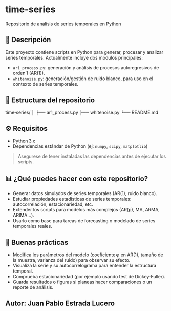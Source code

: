 # time‑series
Repositorio de análisis de series temporales en Python

## 📌 Descripción
Este proyecto contiene scripts en Python para generar, procesar y analizar series temporales. Actualmente incluye dos módulos principales:

- `ar1_process.py`: generación y análisis de procesos autoregresivos de orden 1 (AR(1)).
- `whitenoise.py`: generación/gestión de ruido blanco, para uso en el contexto de series temporales.

## 🧰 Estructura del repositorio
time‑series/
│
├── ar1_process.py 
├── whitenoise.py 
└── README.md 


## ⚙️ Requisitos
- Python 3.x
- Dependencias estándar de Python (ej: `numpy`, `scipy`, `matplotlib`)  

> Asegurese de tener instaladas las dependencias antes de ejecutar los scripts.

## 📊 ¿Qué puedes hacer con este repositorio? 
- Generar datos simulados de series temporales (AR(1), ruido blanco).
- Estudiar propiedades estadísticas de series temporales: autocorrelación, estacionariedad, etc.
- Extender los scripts para modelos más complejos (AR(p), MA, ARMA, ARIMA…).
- Usarlo como base para tareas de forecasting o modelado de series temporales reales.

## 🧪 Buenas prácticas
- Modifica los parámetros del modelo (coeficiente φ en AR(1), tamaño de la muestra, varianza del ruido) para observar su efecto.
- Visualiza la serie y su autocorrelograma para entender la estructura temporal.
- Comprueba estacionariedad (por ejemplo usando test de Dickey‑Fuller).
- Guarda resultados o figuras si planeas hacer comparaciones o un reporte de análisis.

## Autor: Juan Pablo Estrada Lucero
